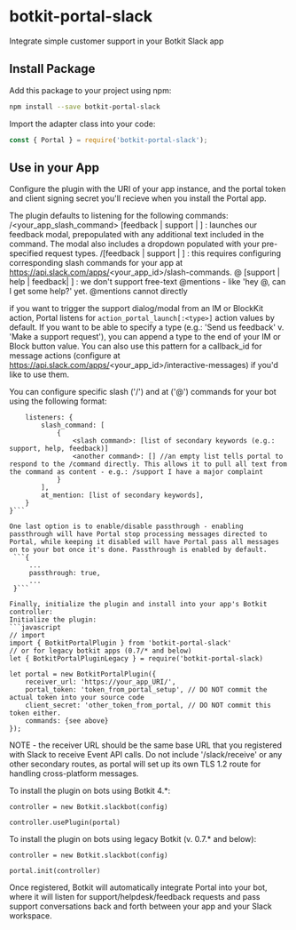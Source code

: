 # botkit-portal-slack

Integrate simple customer support in your Botkit Slack app 

## Install Package

Add this package to your project using npm:

```bash
npm install --save botkit-portal-slack
```

Import the adapter class into your code:

```javascript
const { Portal } = require('botkit-portal-slack');
```

## Use in your App

Configure the plugin with the URI of your app instance, and the portal token and client signing secret you'll recieve when you install the Portal app.

The plugin defaults to listening for the following commands:
 /<your_app_slash_command> [feedback | support | <other specified type>] <any additional text here> : launches our feedback modal, prepopulated with any additional text included in the command. The modal also includes a dropdown populated with your pre-specified request types.
 /[feedback | support | <other specified type>] <any additional text>: this requires configuring corresponding slash commands for your app at https://api.slack.com/apps/<your_app_id>/slash-commands. 
 @<app name> [support | help | feedback| <other specified type>] <any additional text here>: we don't support free-text @mentions - like 'hey @<app>, can I get some help?' yet. @mentions cannot directly 

if you want to trigger the support dialog/modal from an IM or BlockKit action, Portal listens for ```action_portal_launch[:<type>]``` action values by default. If you want to be able to specify a type (e.g.: 'Send us feedback' v. 'Make a support request'), you can append a type to the end of your IM or Block button value. You can also use this pattern for a callback_id for message actions (configure at https://api.slack.com/apps/<your_app_id>/interactive-messages) if you'd like to use them.

You can configure specific slash ('/') and at ('@') commands for your bot using the following format: 
```{
    listeners: {
        slash_command: [
            {
                <slash command>: [list of secondary keywords (e.g.: support, help, feedback)]
                <another command>: [] //an empty list tells portal to respond to the /command directly. This allows it to pull all text from the command as content - e.g.: /support I have a major complaint
            }
        ],
        at_mention: [list of secondary keywords],
    }
}```

One last option is to enable/disable passthrough - enabling passthrough will have Portal stop processing messages directed to Portal, while keeping it disabled will have Portal pass all messages on to your bot once it's done. Passthrough is enabled by default.
 ```{
     ...
     passthrough: true,
     ...
 }```

Finally, initialize the plugin and install into your app's Botkit controller:  
Initialize the plugin: 
```javascript
// import
import { BotkitPortalPlugin } from 'botkit-portal-slack'
// or for legacy botkit apps (0.7/* and below)
let { BotkitPortalPluginLegacy } = require('botkit-portal-slack)

let portal = new BotkitPortalPlugin({
    receiver_url: 'https://your_app_URI/', 
    portal_token: 'token_from_portal_setup', // DO NOT commit the actual token into your source code
    client_secret: 'other_token_from_portal, // DO NOT commit this token either.
    commands: {see above}
});
```
NOTE - the receiver URL should be the same base URL that you registered with Slack to receive Event API calls. Do not include '/slack/receive' or any other secondary routes, as portal will set up its own TLS 1.2 route for handling cross-platform messages.

To install the plugin on bots using Botkit 4.*:

```
controller = new Botkit.slackbot(config)

controller.usePlugin(portal)

```

To install the plugin on bots using legacy Botkit (v. 0.7.* and below):

```
controller = new Botkit.slackbot(config)

portal.init(controller)
```

Once registered, Botkit will automatically integrate Portal into your bot, where it will listen for support/helpdesk/feedback requests and pass support conversations back and forth between your app and your Slack workspace. 

